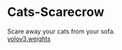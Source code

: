# Cats-Scarecrow
Scare away your cats from your sofa.</br>
[yolov3.weights](https://pjreddie.com/media/files/yolov3.weights)
